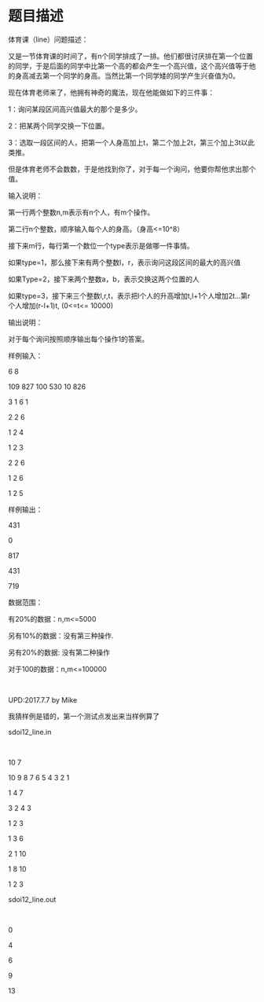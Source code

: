 # 题目描述


<p>
体育课（line）问题描述：
</p>
<p>
又是一节体育课的时间了，有n个同学排成了一排。他们都很讨厌排在第一个位置的同学，于是后面的同学中比第一个高的都会产生一个高兴值，这个高兴值等于他的身高减去第一个同学的身高。当然比第一个同学矮的同学产生兴奋值为0。
</p>
<p>
现在体育老师来了，他拥有神奇的魔法，现在他能做如下的三件事：
</p>
<p>
1：询问某段区间高兴值最大的那个是多少。
</p>
<p>
2：把某两个同学交换一下位置。
</p>
<p>
3：选取一段区间的人，把第一个人身高加上t，第二个加上2t，第三个加上3t以此类推。
</p>
<p>
但是体育老师不会数数，于是他找到你了，对于每一个询问，他要你帮他求出那个值。
</p>
<p>
输入说明：
</p>
<p>
第一行两个整数n,m表示有n个人，有m个操作。
</p>
<p>
第二行n个整数，顺序输入每个人的身高。（身高&lt;=10^8）
</p>
<p>
接下来m行，每行第一个数位一个type表示是做哪一件事情。
</p>
<p>
如果type=1，那么接下来有两个整数l，r，表示询问这段区间的最大的高兴值
</p>
<p>
如果Type=2，接下来两个整数a，b，表示交换这两个位置的人
</p>
<p>
如果type=3，接下来三个整数l,r,t，表示把l个人的升高增加t,l+1个人增加2t…第r个人增加(r-l+1)t, (0&lt;=t&lt;= 10000)
</p>
<p>
输出说明：
</p>
<p>
对于每个询问按照顺序输出每个操作1的答案。
</p>
<p>
样例输入：
</p>
<p>
6 8
</p>
<p>
109 827 100 530 10 826
</p>
<p>
3 1 6 1
</p>
<p>
2 2 6
</p>
<p>
1 2 4
</p>
<p>
1 2 3
</p>
<p>
2 2 6
</p>
<p>
1 2 6
</p>
<p>
1 2 5
</p>
<p>
样例输出：
</p>
<p>
431
</p>
<p>
0
</p>
<p>
817
</p>
<p>
431
</p>
<p>
719
</p>
<p>
数据范围：
</p>
<p>
有20%的数据：n,m&lt;=5000
</p>
<p>
另有10%的数据：没有第三种操作.
</p>
<p>
另有20%的数据: 没有第二种操作
</p>
<p>
对于100的数据：n,m&lt;=100000
</p>
<p>
<br/>
</p>
<p>
UPD:2017.7.7 by Mike
</p>
<p>
我猜样例是错的，第一个测试点发出来当样例算了
</p>
<p>
sdoi12_line.in
</p>
<p>
<br/>
</p>
<p>
10 7
</p>
<p>
10 9 8 7 6 5 4 3 2 1
</p>
<p>
1 4 7
</p>
<p>
3 2 4 3
</p>
<p>
1 2 3
</p>
<p>
1 3 6
</p>
<p>
2 1 10
</p>
<p>
1 8 10
</p>
<p>
1 2 3
</p>
<p>
sdoi12_line.out
</p>
<p>
<br/>
</p>
<p>
0
</p>
<p>
4
</p>
<p>
6
</p>
<p>
9
</p>
<p>
13
</p>
<p>
<br/>
</p>
<p>
<br/>
</p>
